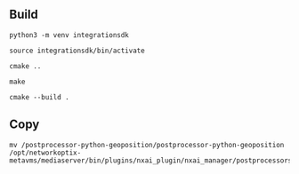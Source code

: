 ## Build
```shell
python3 -m venv integrationsdk
```

```shell
source integrationsdk/bin/activate
```

```shell
cmake ..
```

```shell
make
```

```shell
cmake --build .
```

## Copy
```shell
mv /postprocessor-python-geoposition/postprocessor-python-geoposition /opt/networkoptix-metavms/mediaserver/bin/plugins/nxai_plugin/nxai_manager/postprocessors/
```